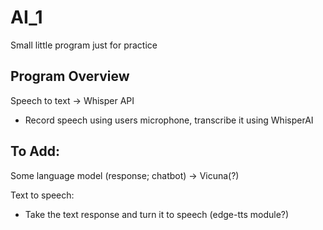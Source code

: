 # AI_1

Small little program just for practice

## Program Overview

Speech to text -> Whisper API
- Record speech using users microphone, transcribe it using WhisperAI

## To Add:
Some language model (response; chatbot) -> Vicuna(?)

Text to speech:
- Take the text response and turn it to speech (edge-tts module?)
